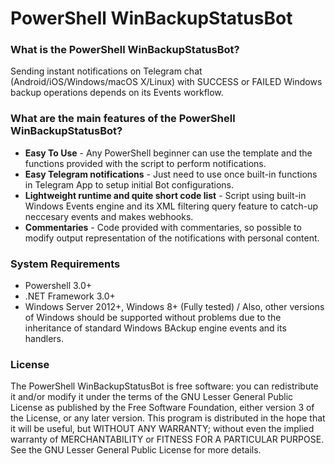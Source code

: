 # PowerShell WinBackupStatusBot

### What is the PowerShell WinBackupStatusBot?
 Sending instant notifications on Telegram chat (Android/iOS/Windows/macOS X/Linux) with SUCCESS or FAILED Windows backup operations depends on its Events workflow.


### What are the main features of the PowerShell WinBackupStatusBot?

* **Easy To Use** - Any PowerShell beginner can use the template and the functions provided with the script to perform notifications.
* **Easy Telegram notifications** - Just need to use once built-in functions in Telegram App to setup initial Bot configurations.
* **Lightweight runtime and quite short code list** - Script using built-in Windows Events engine and its XML filtering query feature to catch-up neccesary events and makes webhooks.
* **Commentaries** - Code provided with commentaries, so possible to modify output representation of the notifications with personal content.

### System Requirements

* Powershell 3.0+ 
* .NET Framework 3.0+
* Windows Server 2012+, Windows 8+ (Fully tested) / Also, other versions of Windows should be supported without problems due to the inheritance of standard Windows BAckup engine events and its handlers.


### License

The PowerShell WinBackupStatusBot is free software: you can redistribute it and/or modify it under the terms of the GNU Lesser General Public License as published by the Free Software Foundation, either version 3 of the License, or any later version.
This program is distributed in the hope that it will be useful, but WITHOUT ANY WARRANTY; without even the implied warranty of MERCHANTABILITY or FITNESS FOR A PARTICULAR PURPOSE.
See the GNU Lesser General Public License for more details.




